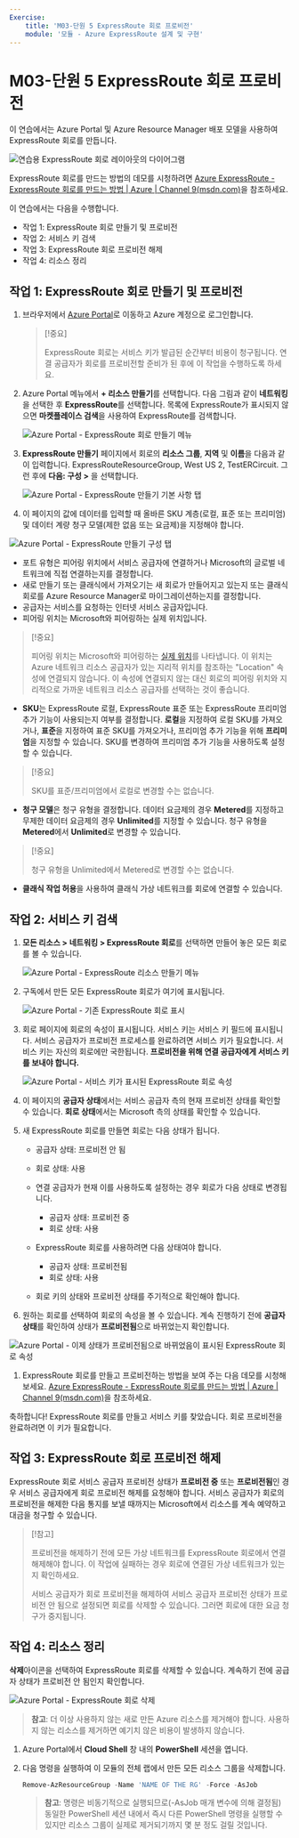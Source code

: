 ```yaml
---
Exercise:
    title: 'M03-단원 5 ExpressRoute 회로 프로비전'
    module: '모듈 - Azure ExpressRoute 설계 및 구현'
---
```

# M03-단원 5 ExpressRoute 회로 프로비전

이 연습에서는 Azure Portal 및 Azure Resource Manager 배포 모델을 사용하여 ExpressRoute 회로를 만듭니다. 

![연습용 ExpressRoute 회로 레이아웃의 다이어그램](../media/environment-diagram.png)

ExpressRoute 회로를 만드는 방법의 데모를 시청하려면 [Azure ExpressRoute - ExpressRoute 회로를 만드는 방법 | Azure | Channel 9(msdn.com)](https://channel9.msdn.com/Blogs/Azure/Azure-ExpressRoute-How-to-create-an-ExpressRoute-circuit?term=ExpressRoute&lang-en=true&pageSize=15&skip=15)을 참조하세요.


이 연습에서는 다음을 수행합니다.

+ 작업 1: ExpressRoute 회로 만들기 및 프로비전
+ 작업 2: 서비스 키 검색
+ 작업 3: ExpressRoute 회로 프로비전 해제
+ 작업 4: 리소스 정리


## 작업 1: ExpressRoute 회로 만들기 및 프로비전

 

1. 브라우저에서 [Azure Portal](https://portal.azure.com/)로 이동하고 Azure 계정으로 로그인합니다.

   > [!중요] 
   >
   > ExpressRoute 회로는 서비스 키가 발급된 순간부터 비용이 청구됩니다. 연결 공급자가 회로를 프로비전할 준비가 된 후에 이 작업을 수행하도록 하세요.

2. Azure Portal 메뉴에서 **+ 리소스 만들기**를 선택합니다. 다음 그림과 같이 **네트워킹**을 선택한 후 **ExpressRoute**를 선택합니다. 목록에 ExpressRoute가 표시되지 않으면 **마켓플레이스 검색**을 사용하여 ExpressRoute를 검색합니다.

   ![Azure Portal - ExpressRoute 회로 만들기 메뉴](../media/create-expressroute-circuit-menu.png)

3. **ExpressRoute 만들기** 페이지에서 회로의 **리소스 그룹**, **지역** 및 **이름**을 다음과 같이 입력합니다. ExpressRouteResourceGroup, West US 2, TestERCircuit. 그런 후에 **다음: 구성 &gt;** 을 선택합니다.

   ![Azure Portal - ExpressRoute 만들기 기본 사항 탭](../media/expressroute-create-basic.png)

4. 이 페이지의 값에 데이터를 입력할 때 올바른 SKU 계층(로컬, 표준 또는 프리미엄) 및 데이터 계량 청구 모델(제한 없음 또는 요금제)을 지정해야 합니다.

![Azure Portal - ExpressRoute 만들기 구성 탭](../media/expressroute-create-configuration.png)

 

- 포트 유형은 피어링 위치에서 서비스 공급자에 연결하거나 Microsoft의 글로벌 네트워크에 직접 연결하는지를 결정합니다.
- 새로 만들기 또는 클래식에서 가져오기는 새 회로가 만들어지고 있는지 또는 클래식 회로를 Azure Resource Manager로 마이그레이션하는지를 결정합니다.
- 공급자는 서비스를 요청하는 인터넷 서비스 공급자입니다.
- 피어링 위치는 Microsoft와 피어링하는 실제 위치입니다.

> [!중요]
>
> 피어링 위치는 Microsoft와 피어링하는 [실제 위치](https://docs.microsoft.com/ko-kr/azure/expressroute/expressroute-locations)를 나타냅니다. 이 위치는 Azure 네트워크 리소스 공급자가 있는 지리적 위치를 참조하는 "Location" 속성에 연결되지 않습니다. 이 속성에 연결되지 않는 대신 회로의 피어링 위치와 지리적으로 가까운 네트워크 리소스 공급자를 선택하는 것이 좋습니다.

- **SKU**는 ExpressRoute 로컬, ExpressRoute 표준 또는 ExpressRoute 프리미엄 추가 기능이 사용되는지 여부를 결정합니다. **로컬**을 지정하여 로컬 SKU를 가져오거나, **표준**을 지정하여 표준 SKU를 가져오거나, 프리미엄 추가 기능을 위해 **프리미엄**을 지정할 수 있습니다. SKU를 변경하여 프리미엄 추가 기능을 사용하도록 설정할 수 있습니다.

> [!중요]
>
> SKU를 표준/프리미엄에서 로컬로 변경할 수는 없습니다.

- **청구 모델**은 청구 유형을 결정합니다. 데이터 요금제의 경우 **Metered**를 지정하고 무제한 데이터 요금제의 경우 **Unlimited**를 지정할 수 있습니다. 청구 유형을 **Metered**에서 **Unlimited**로 변경할 수 있습니다.

> [!중요]
>
> 청구 유형을 Unlimited에서 Metered로 변경할 수는 없습니다.

- **클래식 작업 허용**을 사용하여 클래식 가상 네트워크를 회로에 연결할 수 있습니다.

## 작업 2: 서비스 키 검색
 

1. **모든 리소스 &gt; 네트워킹 &gt; ExpressRoute 회로**를 선택하면 만들어 놓은 모든 회로를 볼 수 있습니다.

   ![Azure Portal - ExpressRoute 리소스 만들기 메뉴](../media/expressroute-circuit-menu.png)

2. 구독에서 만든 모든 ExpressRoute 회로가 여기에 표시됩니다. 

   ![Azure Portal - 기존 ExpressRoute 회로 표시](../media/expressroute-circuit-list.png)

3. 회로 페이지에 회로의 속성이 표시됩니다. 서비스 키는 서비스 키 필드에 표시됩니다. 서비스 공급자가 프로비전 프로세스를 완료하려면 서비스 키가 필요합니다. 서비스 키는 자신의 회로에만 국한됩니다. **프로비전을 위해 연결 공급자에게 서비스 키를 보내야 합니다.**

   ![Azure Portal - 서비스 키가 표시된 ExpressRoute 회로 속성](../media/expressroute-circuit-overview.png)

4. 이 페이지의 **공급자 상태**에서는 서비스 공급자 측의 현재 프로비전 상태를 확인할 수 있습니다. **회로 상태**에서는 Microsoft 측의 상태를 확인할 수 있습니다. 

5. 새 ExpressRoute 회로를 만들면 회로는 다음 상태가 됩니다.

   - 공급자 상태: 프로비전 안 됨
   - 회로 상태: 사용



   - 연결 공급자가 현재 이를 사용하도록 설정하는 경우 회로가 다음 상태로 변경됩니다.
     - 공급자 상태: 프로비전 중
     - 회로 상태: 사용
   - ExpressRoute 회로를 사용하려면 다음 상태여야 합니다.
     - 공급자 상태: 프로비전됨
     - 회로 상태: 사용
   - 회로 키의 상태와 프로비전 상태를 주기적으로 확인해야 합니다.

6. 원하는 회로를 선택하여 회로의 속성을 볼 수 있습니다. 계속 진행하기 전에 **공급자 상태**를 확인하여 상태가 **프로비전됨**으로 바뀌었는지 확인합니다.

![Azure Portal - 이제 상태가 프로비전됨으로 바뀌었음이 표시된 ExpressRoute 회로 속성](../media/provisioned.png)

 
1. ExpressRoute 회로를 만들고 프로비전하는 방법을 보여 주는 다음 데모를 시청해 보세요. [Azure ExpressRoute - ExpressRoute 회로를 만드는 방법 | Azure | Channel 9(msdn.com)](https://channel9.msdn.com/Blogs/Azure/Azure-ExpressRoute-How-to-create-an-ExpressRoute-circuit?term=ExpressRoute&lang-en=true&pageSize=15&skip=15)을 참조하세요. 

축하합니다! ExpressRoute 회로를 만들고 서비스 키를 찾았습니다. 회로 프로비전을 완료하려면 이 키가 필요합니다.

## 작업 3: ExpressRoute 회로 프로비전 해제

ExpressRoute 회로 서비스 공급자 프로비전 상태가 **프로비전 중** 또는 **프로비전됨**인 경우 서비스 공급자에게 회로 프로비전 해제를 요청해야 합니다. 서비스 공급자가 회로의 프로비전을 해제한 다음 통지를 보낼 때까지는 Microsoft에서 리소스를 계속 예약하고 대금을 청구할 수 있습니다.

> [!참고]
>
> 프로비전을 해제하기 전에 모든 가상 네트워크를 ExpressRoute 회로에서 연결 해제해야 합니다. 이 작업에 실패하는 경우 회로에 연결된 가상 네트워크가 있는지 확인하세요.
>
> 서비스 공급자가 회로 프로비전을 해제하여 서비스 공급자 프로비전 상태가 프로비전 안 됨으로 설정되면 회로를 삭제할 수 있습니다. 그러면 회로에 대한 요금 청구가 중지됩니다.

## 작업 4: 리소스 정리

**삭제**아이콘을 선택하여 ExpressRoute 회로를 삭제할 수 있습니다. 계속하기 전에 공급자 상태가 프로비전 안 됨인지 확인합니다.

![Azure Portal - ExpressRoute 회로 삭제](../media/expressroute-circuit-delete.png)


   >**참고**: 더 이상 사용하지 않는 새로 만든 Azure 리소스를 제거해야 합니다. 사용하지 않는 리소스를 제거하면 예기치 않은 비용이 발생하지 않습니다.

1. Azure Portal에서 **Cloud Shell** 창 내의 **PowerShell** 세션을 엽니다.

1. 다음 명령을 실행하여 이 모듈의 전체 랩에서 만든 모든 리소스 그룹을 삭제합니다.

   ```powershell
   Remove-AzResourceGroup -Name 'NAME OF THE RG' -Force -AsJob
   ```
   >**참고**: 명령은 비동기적으로 실행되므로(-AsJob 매개 변수에 의해 결정됨) 동일한 PowerShell 세션 내에서 즉시 다른 PowerShell 명령을 실행할 수 있지만 리소스 그룹이 실제로 제거되기까지 몇 분 정도 걸릴 것입니다.


